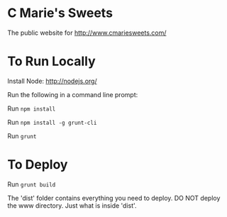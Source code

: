 C Marie's Sweets
========

The public website for http://www.cmariesweets.com/

To Run Locally
========

Install Node: http://nodejs.org/

Run the following in a command line prompt:

Run `npm install`

Run `npm install -g grunt-cli`

Run `grunt`


To Deploy
========

Run `grunt build`

The 'dist' folder contains everything you need to deploy. DO NOT deploy the www directory. Just what is inside 'dist'.
